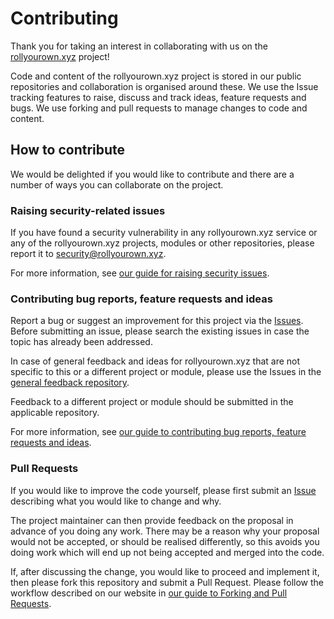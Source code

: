 # Contributing

Thank you for taking an interest in collaborating with us on the [rollyourown.xyz](https://rollyourown.xyz) project!

Code and content of the rollyourown.xyz project is stored in our public repositories and collaboration is organised around these. We use the Issue tracking features to raise, discuss and track ideas, feature requests and bugs. We use forking and pull requests to manage changes to code and content.

## How to contribute

We would be delighted if you would like to contribute and there are a number of ways you can collaborate on the project.

### Raising security-related issues

If you have found a security vulnerability in any rollyourown.xyz service or any of the rollyourown.xyz projects, modules or other repositories, please report it to [security@rollyourown.xyz](mailto:security@rollyourown.xyz).

For more information, see [our guide for raising security issues](https://rollyourown.xyz/collaborate/security_issues/).

### Contributing bug reports, feature requests and ideas

Report a bug or suggest an improvement for this project via the [Issues](https://github.com/rollyourown-xyz/ryo-gitea-standalone/issues). Before submitting an issue, please search the existing issues in case the topic has already been addressed.

In case of general feedback and ideas for rollyourown.xyz that are not specific to this or a different project or module, please use the Issues in the [general feedback repository](https://github.com/rollyourown-xyz/general-feedback/issues).

Feedback to a different project or module should be submitted in the applicable repository.

For more information, see [our guide to contributing bug reports, feature requests and ideas](https://rollyourown.xyz/collaborate/bug_reports_feature_requests_ideas/).

### Pull Requests

If you would like to improve the code yourself, please first submit an [Issue](https://github.com/rollyourown-xyz/ryo-gitea-standalone/issues) describing what you would like to change and why.

The project maintainer can then provide feedback on the proposal in advance of you doing any work. There may be a reason why your proposal would not be accepted, or should be realised differently, so this avoids you doing work which will end up not being accepted and merged into the code.

If, after discussing the change, you would like to proceed and implement it, then please fork this repository and submit a Pull Request. Please follow the workflow described on our website in [our guide to Forking and Pull Requests](https://rollyourown.xyz/collaborate/working_with_git/forking_and_pull_requests/).
